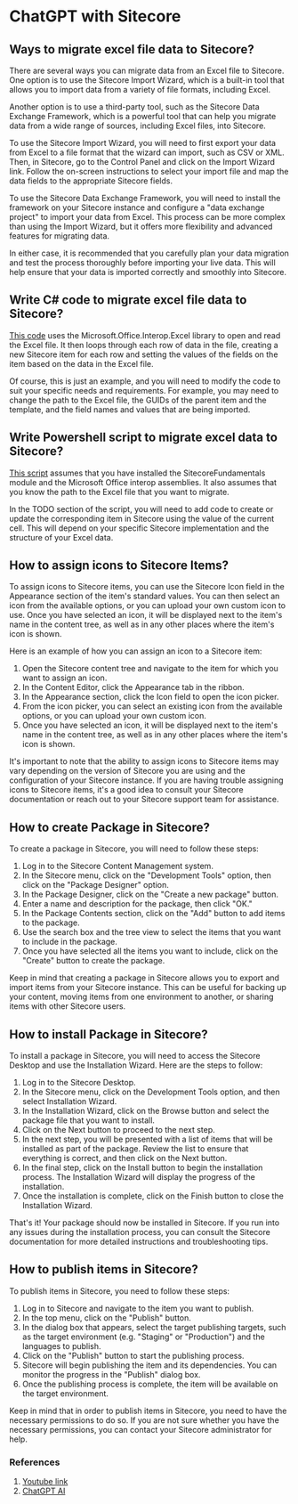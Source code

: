 # ChatGPT with Sitecore

## Ways to migrate excel file data to Sitecore?

There are several ways you can migrate data from an Excel file to Sitecore. One option is to use the Sitecore Import Wizard, which is a built-in tool that allows you to import data from a variety of file formats, including Excel.

Another option is to use a third-party tool, such as the Sitecore Data Exchange Framework, which is a powerful tool that can help you migrate data from a wide range of sources, including Excel files, into Sitecore.

To use the Sitecore Import Wizard, you will need to first export your data from Excel to a file format that the wizard can import, such as CSV or XML. Then, in Sitecore, go to the Control Panel and click on the Import Wizard link. Follow the on-screen instructions to select your import file and map the data fields to the appropriate Sitecore fields.

To use the Sitecore Data Exchange Framework, you will need to install the framework on your Sitecore instance and configure a "data exchange project" to import your data from Excel. This process can be more complex than using the Import Wizard, but it offers more flexibility and advanced features for migrating data.

In either case, it is recommended that you carefully plan your data migration and test the process thoroughly before importing your live data. This will help ensure that your data is imported correctly and smoothly into Sitecore.

## Write C# code to migrate excel file data to Sitecore?

[This code](https://github.com/zul-m/sitecore-chatGPT/blob/main/migrate-excel.cs) uses the Microsoft.Office.Interop.Excel library to open and read the Excel file. It then loops through each row of data in the file, creating a new Sitecore item for each row and setting the values of the fields on the item based on the data in the Excel file.

Of course, this is just an example, and you will need to modify the code to suit your specific needs and requirements. For example, you may need to change the path to the Excel file, the GUIDs of the parent item and the template, and the field names and values that are being imported.

## Write Powershell script to migrate excel data to Sitecore?

[This script](https://github.com/zul-m/sitecore-chatGPT/blob/main/migrate-excel.ps1) assumes that you have installed the SitecoreFundamentals module and the Microsoft Office interop assemblies. It also assumes that you know the path to the Excel file that you want to migrate.

In the TODO section of the script, you will need to add code to create or update the corresponding item in Sitecore using the value of the current cell. This will depend on your specific Sitecore implementation and the structure of your Excel data.

## How to assign icons to Sitecore Items?

To assign icons to Sitecore items, you can use the Sitecore Icon field in the Appearance section of the item's standard values. You can then select an icon from the available options, or you can upload your own custom icon to use. Once you have selected an icon, it will be displayed next to the item's name in the content tree, as well as in any other places where the item's icon is shown.

Here is an example of how you can assign an icon to a Sitecore item:
 1. Open the Sitecore content tree and navigate to the item for which you want to assign an icon.
 2. In the Content Editor, click the Appearance tab in the ribbon.
 3. In the Appearance section, click the Icon field to open the icon picker.
 4. From the icon picker, you can select an existing icon from the available options, or you can upload your own custom icon.
 5. Once you have selected an icon, it will be displayed next to the item's name in the content tree, as well as in any other places where the item's icon is shown.

It's important to note that the ability to assign icons to Sitecore items may vary depending on the version of Sitecore you are using and the configuration of your Sitecore instance. If you are having trouble assigning icons to Sitecore items, it's a good idea to consult your Sitecore documentation or reach out to your Sitecore support team for assistance.

## How to create Package in Sitecore?

To create a package in Sitecore, you will need to follow these steps:
 1. Log in to the Sitecore Content Management system.
 2. In the Sitecore menu, click on the "Development Tools" option, then click on the "Package Designer" option.
 3. In the Package Designer, click on the "Create a new package" button.
 4. Enter a name and description for the package, then click "OK."
 5. In the Package Contents section, click on the "Add" button to add items to the package.
 6. Use the search box and the tree view to select the items that you want to include in the package.
 7. Once you have selected all the items you want to include, click on the "Create" button to create the package.

Keep in mind that creating a package in Sitecore allows you to export and import items from your Sitecore instance. This can be useful for backing up your content, moving items from one environment to another, or sharing items with other Sitecore users.

## How to install Package in Sitecore?

To install a package in Sitecore, you will need to access the Sitecore Desktop and use the Installation Wizard. Here are the steps to follow:
 1. Log in to the Sitecore Desktop.
 2. In the Sitecore menu, click on the Development Tools option, and then select Installation Wizard.
 3. In the Installation Wizard, click on the Browse button and select the package file that you want to install.
 4. Click on the Next button to proceed to the next step.
 5. In the next step, you will be presented with a list of items that will be installed as part of the package. Review the list to ensure that everything is correct, and then click on the Next button.
 6. In the final step, click on the Install button to begin the installation process. The Installation Wizard will display the progress of the installation.
 7. Once the installation is complete, click on the Finish button to close the Installation Wizard.

That's it! Your package should now be installed in Sitecore. If you run into any issues during the installation process, you can consult the Sitecore documentation for more detailed instructions and troubleshooting tips.

## How to publish items in Sitecore?

To publish items in Sitecore, you need to follow these steps:
 1. Log in to Sitecore and navigate to the item you want to publish.
 2. In the top menu, click on the "Publish" button.
 3. In the dialog box that appears, select the target publishing targets, such as the target environment (e.g. "Staging" or "Production") and the languages to publish.
 4. Click on the "Publish" button to start the publishing process.
 5. Sitecore will begin publishing the item and its dependencies. You can monitor the progress in the "Publish" dialog box.
 6. Once the publishing process is complete, the item will be available on the target environment.

Keep in mind that in order to publish items in Sitecore, you need to have the necessary permissions to do so. If you are not sure whether you have the necessary permissions, you can contact your Sitecore administrator for help.

### References

 1. [Youtube link](https://www.youtube.com/watch?v=-NLv4lveylM)
 2. [ChatGPT AI](https://openai.com/blog/chatgpt/)